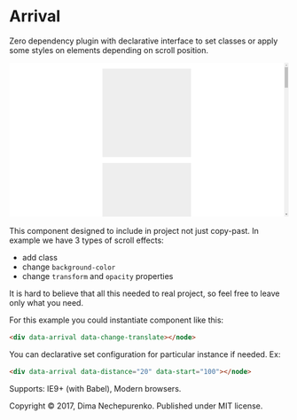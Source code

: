 # Arrival

Zero dependency plugin with declarative interface to set classes or apply some styles on elements depending on scroll position.

![Example](example.gif)

This component designed to include in project not just copy-past. In example we have 3 types of scroll effects:

* add class
* change `background-color`
* change `transform` and `opacity` properties

It is hard to believe that all this needed to real project, so feel free to leave only what you need.

For this example you could instantiate component like this:

```html
<div data-arrival data-change-translate></node>
```

You can declarative set configuration for particular instance if needed. Ex:

```html
<div data-arrival data-distance="20" data-start="100"></node>
```

Supports: IE9+ (with Babel), Modern browsers.

Copyright © 2017, Dima Nechepurenko. Published under MIT license.
